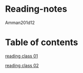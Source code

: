 # Reading-notes
Amman201d12

# Table of contents
[reading class 01]( reading-01.md )

[reading class 02]( reading-02.md )

